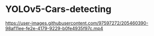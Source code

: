# YOLOv5-Cars-detecting

https://user-images.githubusercontent.com/97597272/205460390-98af11ee-fe2e-4179-9229-b0fe4935f97c.mp4

